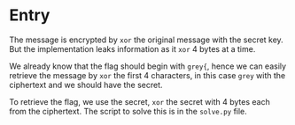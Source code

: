 # Entry

The message is encrypted by `xor` the original message with the secret key. But the implementation leaks information as it `xor` 4 bytes at a time. 

We already know that the flag should begin with `grey{`, hence we can easily retrieve the message by `xor` the first 4 characters, in this case `grey` with the ciphertext and we should have the secret. 

To retrieve the flag, we use the secret, `xor` the secret with 4 bytes each from the ciphertext. The script to solve this is in the `solve.py` file.
